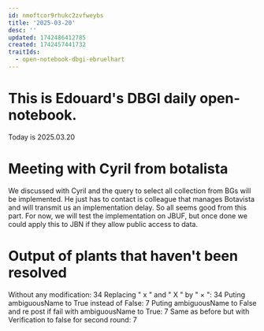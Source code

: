 ```yaml
---
id: nmoftcor9rhukc2zvfweybs
title: '2025-03-20'
desc: ''
updated: 1742486412785
created: 1742457441732
traitIds:
  - open-notebook-dbgi-ebruelhart
---
```

# This is Edouard's DBGI daily open-notebook.

Today is 2025.03.20

# Meeting with Cyril from botalista

We discussed with Cyril and the query to select all collection from BGs will be implemented. He just has to contact is colleague that manages Botavista and will transmit us an implementation delay. So all seems good from this part. For now, we will test the implementation on JBUF, but once done we could apply this to JBN if they allow public access to data.

# Output of plants that haven't been resolved
Without any modification: 34
Replacing " x " and " X " by " × ": 34
Puting ambiguousName to True instead of False: 7
Puting ambiguousName to False and re post if fail with ambiguousName to True: 7
Same as before but with Verification to false for second round: 7